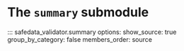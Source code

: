 # The `summary` submodule

::: safedata_validator.summary
    options:
        show_source: true
        group_by_category: false
        members_order: source
